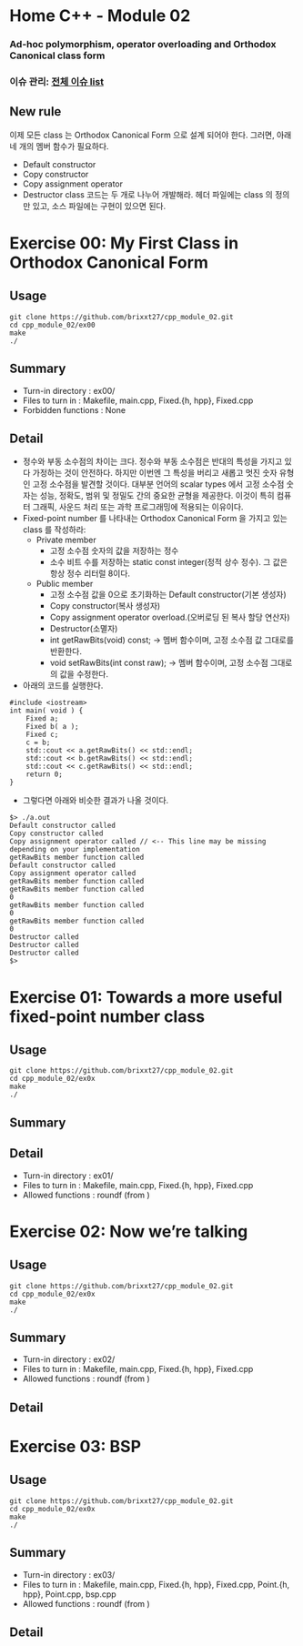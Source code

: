 # Home C++ - Module 02
### Ad-hoc polymorphism, operator overloading and Orthodox Canonical class form
### 이슈 관리: [전체 이슈 list](https://github.com/brixxt27/cpp_module_02/issues/1)
## New rule
이제 모든 class 는 Orthodox Canonical Form 으로 설계 되어야 한다. 그러면, 아래 네 개의 멤버 함수가 필요하다.
- Default constructor
- Copy constructor
- Copy assignment operator
- Destructor
class 코드는 두 개로 나누어 개발해라. 헤더 파일에는 class 의 정의만 있고, 소스 파일에는 구현이 있으면 된다.
# Exercise 00: My First Class in Orthodox Canonical Form 
## Usage
```
git clone https://github.com/brixxt27/cpp_module_02.git
cd cpp_module_02/ex00
make
./
```
## Summary
- Turn-in directory : ex00/
- Files to turn in : Makefile, main.cpp, Fixed.{h, hpp}, Fixed.cpp
- Forbidden functions : None
## Detail
- 정수와 부동 소수점의 차이는 크다. 정수와 부동 소수점은 반대의 특성을 가지고 있다 가정하는 것이 안전하다. 하지만 이번엔 그 특성을 버리고 새롭고 멋진 숫자 유형인 고정 소수점을 발견할 것이다. 대부분 언어의 scalar types 에서 고정 소수점 숫자는 성능, 정확도, 범위 및 정밀도 간의 중요한 균형을 제공한다. 이것이 특히 컴퓨터 그래픽, 사운드 처리 또는 과학 프로그래밍에 적용되는 이유이다.
- Fixed-point number 를 나타내는 Orthodox Canonical Form 을 가지고 있는 class 를 작성하라:
	- Private member
		- 고정 소수점 숫자의 값을 저장하는 정수
		- 소수 비트 수를 저장하는 static const integer(정적 상수 정수). 그 값은 항상 정수 리터럴 8이다.
	- Public member
		- 고정 소수점 값을 0으로 초기화하는 Default constructor(기본 생성자)
		- Copy constructor(복사 생성자)
		- Copy assignment operator overload.(오버로딩 된 복사 할당 연산자)
		- Destructor(소멸자)
		- int getRawBits(void) const; -> 멤버 함수이며, 고정 소수점 값 그대로를 반환한다.
		- void setRawBits(int const raw); -> 멤버 함수이며, 고정 소수점 그대로의 값을 수정한다.
- 아래의 코드를 실행한다.
```
#include <iostream>
int main( void ) {
	Fixed a;
	Fixed b( a );
	Fixed c;
	c = b;
	std::cout << a.getRawBits() << std::endl;
	std::cout << b.getRawBits() << std::endl;
	std::cout << c.getRawBits() << std::endl;
	return 0;
}
```
- 그렇다면 아래와 비슷한 결과가 나올 것이다.
```
$> ./a.out
Default constructor called
Copy constructor called
Copy assignment operator called // <-- This line may be missing depending on your implementation
getRawBits member function called
Default constructor called
Copy assignment operator called
getRawBits member function called
getRawBits member function called
0
getRawBits member function called
0
getRawBits member function called
0
Destructor called
Destructor called
Destructor called
$>
```
# Exercise 01: Towards a more useful fixed-point number class
## Usage
```
git clone https://github.com/brixxt27/cpp_module_02.git
cd cpp_module_02/ex0x
make
./
```
## Summary
## Detail
- Turn-in directory : ex01/
- Files to turn in : Makefile, main.cpp, Fixed.{h, hpp}, Fixed.cpp
- Allowed functions : roundf (from <cmath>)
# Exercise 02: Now we’re talking 
## Usage
```
git clone https://github.com/brixxt27/cpp_module_02.git
cd cpp_module_02/ex0x
make
./
```
## Summary
- Turn-in directory : ex02/
- Files to turn in : Makefile, main.cpp, Fixed.{h, hpp}, Fixed.cpp
- Allowed functions : roundf (from <cmath>)
## Detail
# Exercise 03: BSP
## Usage
```
git clone https://github.com/brixxt27/cpp_module_02.git
cd cpp_module_02/ex0x
make
./
```
## Summary
- Turn-in directory : ex03/
- Files to turn in : Makefile, main.cpp, Fixed.{h, hpp}, Fixed.cpp,
Point.{h, hpp}, Point.cpp, bsp.cpp
- Allowed functions : roundf (from <cmath>)
## Detail
